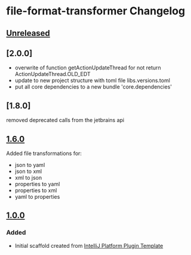 <!-- Keep a Changelog guide -> https://keepachangelog.com -->

# file-format-transformer Changelog

## [Unreleased]

## [2.0.0]

- overwrite of function getActionUpdateThread for not return ActionUpdateThread.OLD_EDT
- update to new project structure with toml file libs.versions.toml
- put all core dependencies to a new bundle 'core.dependencies'

## [1.8.0]
removed deprecated calls from the jetbrains api

## [1.6.0]
Added file transformations for:

- json to yaml
- json to xml
- xml to json
- properties to yaml
- properties to xml
- yaml to properties

## [1.0.0]

### Added
- Initial scaffold created from [IntelliJ Platform Plugin Template](https://github.com/JetBrains/intellij-platform-plugin-template)

[Unreleased]: https://github.com/astrapi69/file-format-transformer/compare/v1.6.0...HEAD
[1.6.0]: https://github.com/astrapi69/file-format-transformer/compare/v1.0.0...v1.6.0
[1.0.0]: https://github.com/astrapi69/file-format-transformer/commits/v1.0.0
